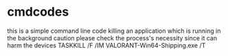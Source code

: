 # cmdcodes
this is a simple command line code killing an application which is running in the background caution please check the process's necessity since it can harm the devices 
TASKKILL /F /IM VALORANT-Win64-Shipping.exe /T
